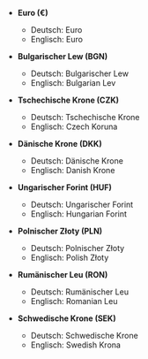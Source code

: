 - **Euro (€)**  
  - Deutsch: Euro  
  - Englisch: Euro

- **Bulgarischer Lew (BGN)**  
  - Deutsch: Bulgarischer Lew  
  - Englisch: Bulgarian Lev

- **Tschechische Krone (CZK)**  
  - Deutsch: Tschechische Krone  
  - Englisch: Czech Koruna

- **Dänische Krone (DKK)**  
  - Deutsch: Dänische Krone  
  - Englisch: Danish Krone

- **Ungarischer Forint (HUF)**  
  - Deutsch: Ungarischer Forint  
  - Englisch: Hungarian Forint

- **Polnischer Złoty (PLN)**  
  - Deutsch: Polnischer Złoty  
  - Englisch: Polish Złoty

- **Rumänischer Leu (RON)**  
  - Deutsch: Rumänischer Leu  
  - Englisch: Romanian Leu

- **Schwedische Krone (SEK)**  
  - Deutsch: Schwedische Krone  
  - Englisch: Swedish Krona
